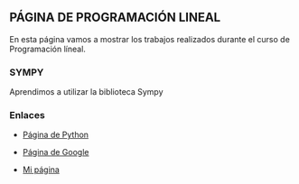 ## PÁGINA DE PROGRAMACIÓN LINEAL

En esta página vamos a mostrar los trabajos realizados durante el curso de Programación líneal.

### SYMPY

Aprendimos a utilizar la biblioteca Sympy


### Enlaces

- [Página de Python](https://www.python.org/)

- [Página de Google](https://www.google.com.mx/)

- [Mi página](https://abigail0111.github.io/programaci-n_lineal/)

